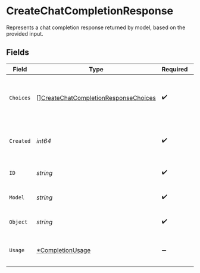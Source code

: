 # CreateChatCompletionResponse

Represents a chat completion response returned by model, based on the provided input.


## Fields

| Field                                                                                               | Type                                                                                                | Required                                                                                            | Description                                                                                         |
| --------------------------------------------------------------------------------------------------- | --------------------------------------------------------------------------------------------------- | --------------------------------------------------------------------------------------------------- | --------------------------------------------------------------------------------------------------- |
| `Choices`                                                                                           | [][CreateChatCompletionResponseChoices](../../models/shared/createchatcompletionresponsechoices.md) | :heavy_check_mark:                                                                                  | A list of chat completion choices. Can be more than one if `n` is greater than 1.                   |
| `Created`                                                                                           | *int64*                                                                                             | :heavy_check_mark:                                                                                  | A unix timestamp of when the chat completion was created.                                           |
| `ID`                                                                                                | *string*                                                                                            | :heavy_check_mark:                                                                                  | A unique identifier for the chat completion.                                                        |
| `Model`                                                                                             | *string*                                                                                            | :heavy_check_mark:                                                                                  | The model used for the chat completion.                                                             |
| `Object`                                                                                            | *string*                                                                                            | :heavy_check_mark:                                                                                  | The object type, which is always `chat.completion`.                                                 |
| `Usage`                                                                                             | [*CompletionUsage](../../models/shared/completionusage.md)                                          | :heavy_minus_sign:                                                                                  | Usage statistics for the completion request.                                                        |